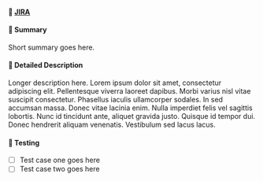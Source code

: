 #### :ticket: [JIRA](https://curalate.atlassian.net/browse/DEV-XXXXX)

#### :horse: Summary
Short summary goes here. 

#### :book: Detailed Description
Longer description here. Lorem ipsum dolor sit amet, consectetur adipiscing elit. Pellentesque viverra laoreet dapibus. Morbi varius nisl vitae suscipit consectetur. Phasellus iaculis ullamcorper sodales. In sed accumsan massa. Donec vitae lacinia enim. Nulla imperdiet felis vel sagittis lobortis. Nunc id tincidunt ante, aliquet gravida justo. Quisque id tempor dui. Donec hendrerit aliquam venenatis. Vestibulum sed lacus lacus.

#### :clap: Testing
- [ ] Test case one goes here
- [ ] Test case two goes here
